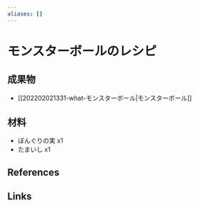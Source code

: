 ```yaml
---
aliases: []
---
```

# モンスターボールのレシピ

## 成果物

- [[202202021331-what-モンスターボール|モンスターボール]]

## 材料

- ぼんぐりの実 x1
- たまいし x1

## References



## Links


